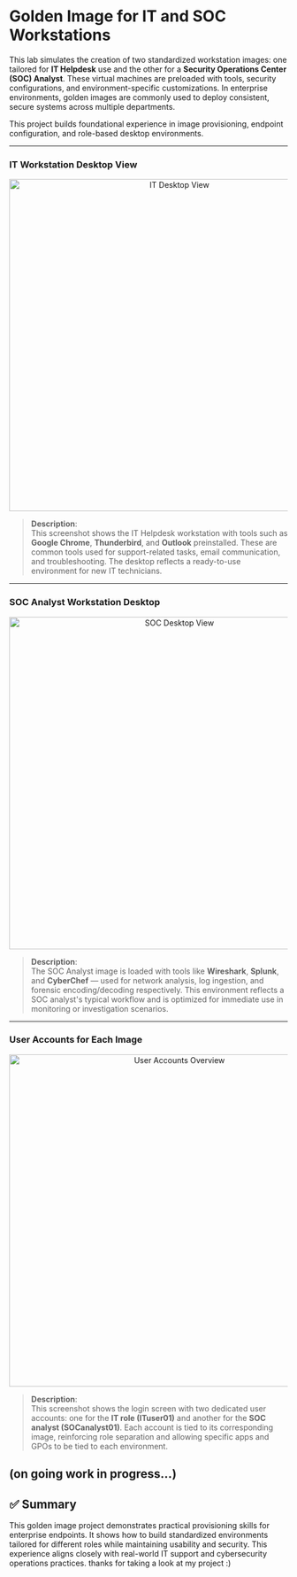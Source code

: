 # Golden Image for IT and SOC Workstations
This lab simulates the creation of two standardized workstation images: one tailored for **IT Helpdesk** use and the other for a **Security Operations Center (SOC) Analyst**. These virtual machines are preloaded with tools, security configurations, and environment-specific customizations. In enterprise environments, golden images are commonly used to deploy consistent, secure systems across multiple departments.

This project builds foundational experience in image provisioning, endpoint configuration, and role-based desktop environments.


---

### IT Workstation Desktop View

<p align="center">
  <img src="https://i.imgur.com/0hipkro.png" width="600" style="height:auto;" alt="IT Desktop View">
</p>

> **Description**:  
> This screenshot shows the IT Helpdesk workstation with tools such as **Google Chrome**, **Thunderbird**, and **Outlook** preinstalled. These are common tools used for support-related tasks, email communication, and troubleshooting. The desktop reflects a ready-to-use environment for new IT technicians.

---

### SOC Analyst Workstation Desktop

<p align="center">
  <img src="https://i.imgur.com/C9XBfzo.png" width="600" style="height:auto;" alt="SOC Desktop View">
</p>

> **Description**:  
> The SOC Analyst image is loaded with tools like **Wireshark**, **Splunk**, and **CyberChef** — used for network analysis, log ingestion, and forensic encoding/decoding respectively. This environment reflects a SOC analyst's typical workflow and is optimized for immediate use in monitoring or investigation scenarios.

---

### User Accounts for Each Image

<p align="center">
  <img src="https://i.imgur.com/n6akNIj.png" width="600" style="height:auto;" alt="User Accounts Overview">
</p>

> **Description**:  
> This screenshot shows the login screen with two dedicated user accounts: one for the **IT role (ITuser01)** and another for the **SOC analyst (SOCanalyst01)**. Each account is tied to its corresponding image, reinforcing role separation and allowing specific apps and GPOs to be tied to each environment.

(on going work in progress...)
---

## ✅ Summary

This golden image project demonstrates practical provisioning skills for enterprise endpoints. It shows how to build standardized environments tailored for different roles while maintaining usability and security. This experience aligns closely with real-world IT support and cybersecurity operations practices.
thanks for taking a look at my project :)

